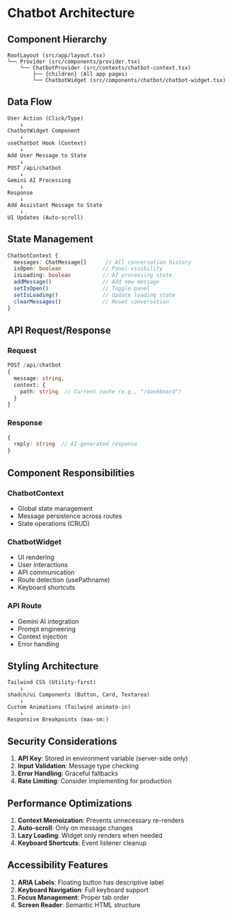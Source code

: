 # Chatbot Architecture

## Component Hierarchy

```
RootLayout (src/app/layout.tsx)
└── Provider (src/components/provider.tsx)
    └── ChatbotProvider (src/contexts/chatbot-context.tsx)
        ├── {children} (All app pages)
        └── ChatbotWidget (src/components/chatbot/chatbot-widget.tsx)
```

## Data Flow

```
User Action (Click/Type)
    ↓
ChatbotWidget Component
    ↓
useChatbot Hook (Context)
    ↓
Add User Message to State
    ↓
POST /api/chatbot
    ↓
Gemini AI Processing
    ↓
Response
    ↓
Add Assistant Message to State
    ↓
UI Updates (Auto-scroll)
```

## State Management

```typescript
ChatbotContext {
  messages: ChatMessage[]      // All conversation history
  isOpen: boolean             // Panel visibility
  isLoading: boolean          // AI processing state
  addMessage()                // Add new message
  setIsOpen()                 // Toggle panel
  setIsLoading()              // Update loading state
  clearMessages()             // Reset conversation
}
```

## API Request/Response

### Request
```typescript
POST /api/chatbot
{
  message: string,
  context: {
    path: string  // Current route (e.g., "/dashboard")
  }
}
```

### Response
```typescript
{
  reply: string  // AI-generated response
}
```

## Component Responsibilities

### ChatbotContext
- Global state management
- Message persistence across routes
- State operations (CRUD)

### ChatbotWidget
- UI rendering
- User interactions
- API communication
- Route detection (usePathname)
- Keyboard shortcuts

### API Route
- Gemini AI integration
- Prompt engineering
- Context injection
- Error handling

## Styling Architecture

```
Tailwind CSS (Utility-first)
    ↓
shadcn/ui Components (Button, Card, Textarea)
    ↓
Custom Animations (Tailwind animate-in)
    ↓
Responsive Breakpoints (max-sm:)
```

## Security Considerations

1. **API Key**: Stored in environment variable (server-side only)
2. **Input Validation**: Message type checking
3. **Error Handling**: Graceful fallbacks
4. **Rate Limiting**: Consider implementing for production

## Performance Optimizations

1. **Context Memoization**: Prevents unnecessary re-renders
2. **Auto-scroll**: Only on message changes
3. **Lazy Loading**: Widget only renders when needed
4. **Keyboard Shortcuts**: Event listener cleanup

## Accessibility Features

1. **ARIA Labels**: Floating button has descriptive label
2. **Keyboard Navigation**: Full keyboard support
3. **Focus Management**: Proper tab order
4. **Screen Reader**: Semantic HTML structure
